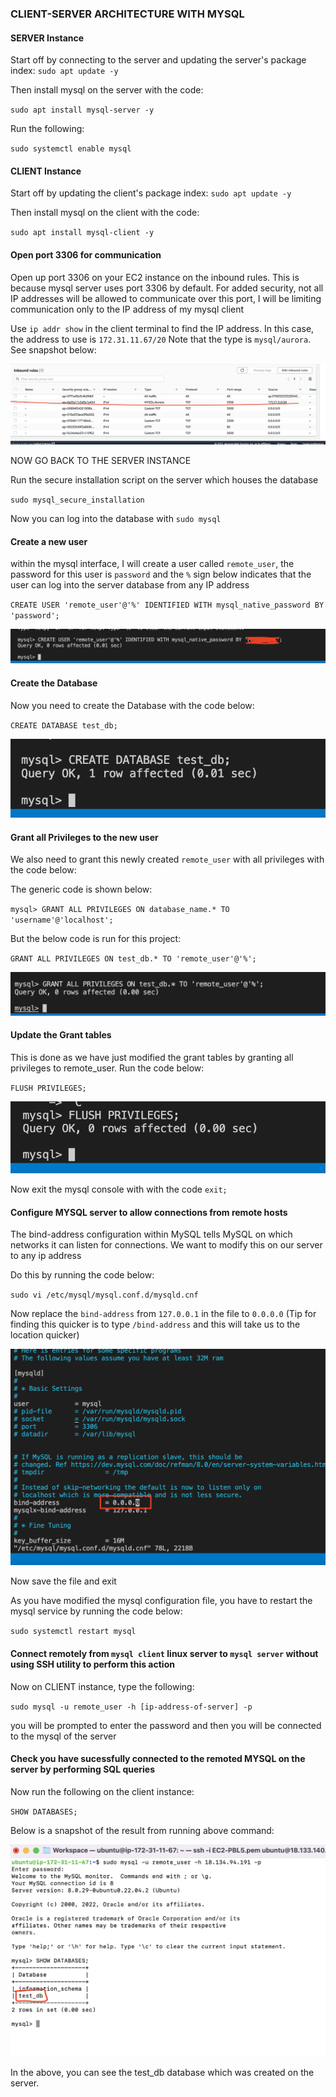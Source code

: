 ### CLIENT-SERVER ARCHITECTURE WITH MYSQL


#### SERVER Instance

Start off by connecting to the server and updating the server's package index:
`sudo apt update -y`

Then install mysql on the server with the code:

`sudo apt install mysql-server -y`

Run the following:

`sudo systemctl enable mysql`




#### CLIENT Instance

Start off by updating the client's package index:
`sudo apt update -y`

Then install mysql on the client with the code:

`sudo apt install mysql-client -y`

#### Open port 3306 for communication
Open up port 3306 on your EC2 instance on the inbound rules. This is because mysql server uses port 3306 by default. For added security, not all IP addresses will be allowed to communicate over this port, I will be limiting communication only to the IP address of my mysql client 

Use `ip addr show` in the client terminal to find the IP address. In this case, the address to use is `172.31.11.67/20` Note that the type is `mysql/aurora`. See snapshot below:

![3306](./Images/3306.png)


NOW GO BACK TO THE SERVER INSTANCE

Run the secure installation script on the server which houses the database

`sudo mysql_secure_installation` 



Now you can log into the database with `sudo mysql`


#### Create a new user 

within the mysql interface, I will create a user called `remote_user`, the password for this user is `password` and the `%` sign below indicates that the user can log into the server database from any IP address

`CREATE USER 'remote_user'@'%' IDENTIFIED WITH mysql_native_password BY 'password';`

![create-user](./Images/create-user.png)

#### Create the Database


Now you need to create the Database with the code below:

`CREATE DATABASE test_db;`

![create-db](./Images/create-db.png)

#### Grant all Privileges to the new user

We also need to grant this newly created `remote_user` with all privileges with the code below:

The generic code is shown below:

`mysql> GRANT ALL PRIVILEGES ON database_name.* TO 'username'@'localhost';`

But the below code is run for this project:


`GRANT ALL PRIVILEGES ON test_db.* TO 'remote_user'@'%';`

![grant-privileges](./Images/grant-privileges.png)


#### Update the Grant tables
This is done as we have just modified the grant tables by granting all privileges to remote_user. Run the code below:

`FLUSH PRIVILEGES;`

![flush](./Images/flush.png)

Now exit the mysql console with with the code `exit;`


#### Configure MYSQL server to allow connections from remote hosts

The bind-address configuration within MySQL tells MySQL on which networks it can listen for connections. We want to modify this on our server to any ip address

Do this by running the code below:

`sudo vi /etc/mysql/mysql.conf.d/mysqld.cnf`

Now replace the `bind-address` from `127.0.0.1` in the file to `0.0.0.0` (Tip for finding this quicker is to type `/bind-address` and this will take us to the location quicker)

![bind-address](./Images/bind-address.png)

Now save the file and exit


As you have modified the mysql configuration file, you have to restart the mysql service by running the code below:

`sudo systemctl restart mysql`


#### Connect remotely from `mysql client` linux server to `mysql server` without using SSH utility to perform this action

Now on CLIENT instance, type the following:

`sudo mysql -u remote_user -h [ip-address-of-server] -p `

you will be prompted to enter the password and then you will be connected to the mysql of the server

#### Check you have sucessfully connected to the remoted MYSQL on the server by performing SQL queries

Now run the following on the client instance:

`SHOW DATABASES;`

Below is a snapshot of the result from running above command:

![show-db](./Images/show-db.png)


In the above, you can see the test_db database which was created on the server. 









